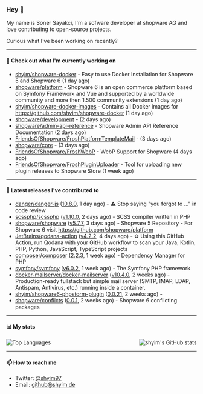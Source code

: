 ### Hey 👋

My name is Soner Sayakci, I'm a sofware developer at shopware AG and love contributing to open-source projects.

Curious what I've been working on recently?

---

#### 👷 Check out what I'm currently working on

- [shyim/shopware-docker](https://github.com/shyim/shopware-docker) - Easy to use Docker Installation for Shopware 5 and Shopware 6 (1 day ago)
- [shopware/platform](https://github.com/shopware/platform) - Shopware 6 is an open commerce platform based on Symfony Framework and Vue and supported by a worldwide community and more then 1.500 community extensions (1 day ago)
- [shyim/shopware-docker-images](https://github.com/shyim/shopware-docker-images) - Contains all Docker images for https://github.com/shyim/shopware-docker (1 day ago)
- [shopware/development](https://github.com/shopware/development) -  (2 days ago)
- [shopware/admin-api-reference](https://github.com/shopware/admin-api-reference) - Shopware Admin API Reference Documentation (2 days ago)
- [FriendsOfShopware/FroshPlatformTemplateMail](https://github.com/FriendsOfShopware/FroshPlatformTemplateMail) -  (3 days ago)
- [shopware/core](https://github.com/shopware/core) -  (3 days ago)
- [FriendsOfShopware/FroshWebP](https://github.com/FriendsOfShopware/FroshWebP) - WebP Support for Shopware (4 days ago)
- [FriendsOfShopware/FroshPluginUploader](https://github.com/FriendsOfShopware/FroshPluginUploader) - Tool for uploading new plugin releases to Shopware Store (1 week ago)

---

#### 🔭 Latest releases I've contributed to

- [danger/danger-js](https://github.com/danger/danger-js) ([10.8.0](https://github.com/danger/danger-js/releases/tag/10.8.0), 1 day ago) - ⚠️ Stop saying &#34;you forgot to …&#34; in code review
- [scssphp/scssphp](https://github.com/scssphp/scssphp) ([v1.10.0](https://github.com/scssphp/scssphp/releases/tag/v1.10.0), 2 days ago) - SCSS compiler written in PHP
- [shopware/shopware](https://github.com/shopware/shopware) ([v5.7.7](https://github.com/shopware/shopware/releases/tag/v5.7.7), 3 days ago) - Shopware 5 Repository - For Shopware 6 visit https://github.com/shopware/platform
- [JetBrains/qodana-action](https://github.com/JetBrains/qodana-action) ([v4.2.2](https://github.com/JetBrains/qodana-action/releases/tag/v4.2.2), 4 days ago) - ⚙️ Using this GitHub Action, run Qodana with your GitHub workflow to scan your Java, Kotlin, PHP, Python, JavaScript, TypeScript projects
- [composer/composer](https://github.com/composer/composer) ([2.2.3](https://github.com/composer/composer/releases/tag/2.2.3), 1 week ago) - Dependency Manager for PHP
- [symfony/symfony](https://github.com/symfony/symfony) ([v6.0.2](https://github.com/symfony/symfony/releases/tag/v6.0.2), 1 week ago) - The Symfony PHP framework
- [docker-mailserver/docker-mailserver](https://github.com/docker-mailserver/docker-mailserver) ([v10.4.0](https://github.com/docker-mailserver/docker-mailserver/releases/tag/v10.4.0), 2 weeks ago) - Production-ready fullstack but simple mail server (SMTP, IMAP, LDAP, Antispam, Antivirus, etc.) running inside a container.
- [shyim/shopware6-phpstorm-plugin](https://github.com/shyim/shopware6-phpstorm-plugin) ([0.0.21](https://github.com/shyim/shopware6-phpstorm-plugin/releases/tag/0.0.21), 2 weeks ago) - 
- [shopware/conflicts](https://github.com/shopware/conflicts) ([0.0.1](https://github.com/shopware/conflicts/releases/tag/0.0.1), 2 weeks ago) - Shopware 6 conflicting packages

---

#### 📊 My stats

<img align="right" alt="shyim's GitHub stats" src="https://github-readme-stats.vercel.app/api?username=shyim&count_private=1&show_icons=true&" />

![Top Languages](https://github-readme-stats.vercel.app/api/top-langs/?username=shyim)

---

#### 📫 How to reach me

- Twitter: [@shyim97](https://twitter.com/shyim97)
- Email: [github@shyim.de](mailto://github@shyim.de)

